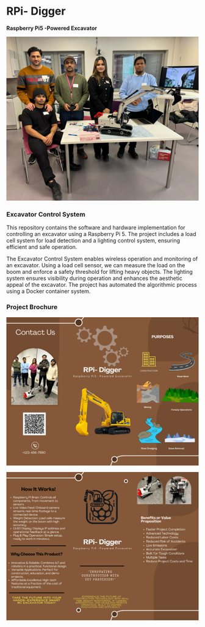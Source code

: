 # RPi- Digger
**Raspberry Pi5 -Powered Excavator**

![image](/Attachments/image.jpeg)


### Excavator Control System

This repository contains the software and hardware implementation for controlling an excavator using a Raspberry Pi 5. The project includes a load cell system for load detection and a lighting control system, ensuring efficient and safe operation.



The Excavator Control System enables wireless operation and monitoring of an excavator. Using a load cell sensor, we can measure the load on the boom and enforce a safety threshold for lifting heavy objects. The lighting system ensures visibility during operation and enhances the aesthetic appeal of the excavator. The project has automated the algorithmic process using a Docker container system.






### Project Brochure


![image6](/Attachments/brochure1.png)

![image7](/Attachments/brochure2.png)
